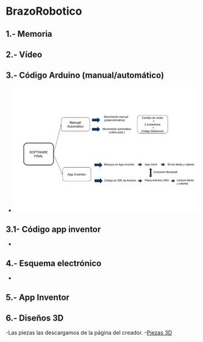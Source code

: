 # BrazoRobotico

## 1.- Memoria
## 2.- Vídeo 
## 3.- Código Arduino (manual/automático)
- <img src="Esquema software final.jpg" />
## 3.1- Código app inventor
-
## 4.- Esquema electrónico
-
## 5.- App Inventor
## 6.- Diseños 3D
-Las piezas las descargamos de la página del creador.
-[Piezas 3D](https://www.thingiverse.com/thing:1015238)

